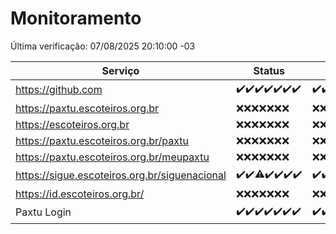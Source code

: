 # Monitoramento

Última verificação: 07/08/2025 20:10:00 -03

|Serviço|Status|Últimas 24h|
|---|---|---|
|https://github.com|<span title="2025-07-31: OK=23">✔️</span><span title="2025-08-01: OK=22">✔️</span><span title="2025-08-02: OK=23">✔️</span><span title="2025-08-03: OK=22">✔️</span><span title="2025-08-04: OK=22">✔️</span><span title="2025-08-05: OK=22">✔️</span><span title="2025-08-06: OK=21">✔️</span>|<span title="06/08/2025 20:10:00 -03 : 200">✔️</span><span title="06/08/2025 21:54:00 -03 : 200">✔️</span><span title="06/08/2025 23:57:00 -03 : 200">✔️</span><span title="07/08/2025 01:02:00 -03 : 200">✔️</span><span title="07/08/2025 02:20:00 -03 : 200">✔️</span><span title="07/08/2025 03:17:00 -03 : 200">✔️</span><span title="07/08/2025 04:16:00 -03 : 200">✔️</span><span title="07/08/2025 05:15:00 -03 : 200">✔️</span><span title="07/08/2025 06:16:00 -03 : 200">✔️</span><span title="07/08/2025 07:11:00 -03 : 200">✔️</span><span title="07/08/2025 08:10:00 -03 : 200">✔️</span><span title="07/08/2025 09:21:00 -03 : 200">✔️</span><span title="07/08/2025 10:33:00 -03 : 200">✔️</span><span title="07/08/2025 11:14:00 -03 : 200">✔️</span><span title="07/08/2025 12:12:00 -03 : 200">✔️</span><span title="07/08/2025 13:13:00 -03 : 200">✔️</span><span title="07/08/2025 14:13:00 -03 : 200">✔️</span><span title="07/08/2025 15:15:00 -03 : 200">✔️</span><span title="07/08/2025 16:12:00 -03 : 200">✔️</span><span title="07/08/2025 17:11:00 -03 : 200">✔️</span><span title="07/08/2025 18:08:00 -03 : 200">✔️</span><span title="07/08/2025 19:10:00 -03 : 200">✔️</span><span title="07/08/2025 20:10:00 -03 : 200">✔️</span>|
|https://paxtu.escoteiros.org.br|<span title="2025-07-31: Falhas=23">❌</span><span title="2025-08-01: Falhas=22">❌</span><span title="2025-08-02: Falhas=23">❌</span><span title="2025-08-03: Falhas=22">❌</span><span title="2025-08-04: Falhas=22">❌</span><span title="2025-08-05: Falhas=22">❌</span><span title="2025-08-06: Falhas=21">❌</span>|<span title="06/08/2025 20:10:00 -03 : 403">❌</span><span title="06/08/2025 21:54:00 -03 : 403">❌</span><span title="06/08/2025 23:57:00 -03 : 403">❌</span><span title="07/08/2025 01:02:00 -03 : 403">❌</span><span title="07/08/2025 02:20:00 -03 : 403">❌</span><span title="07/08/2025 03:17:00 -03 : 403">❌</span><span title="07/08/2025 04:16:00 -03 : 403">❌</span><span title="07/08/2025 05:15:00 -03 : 403">❌</span><span title="07/08/2025 06:16:00 -03 : 403">❌</span><span title="07/08/2025 07:11:00 -03 : 403">❌</span><span title="07/08/2025 08:10:00 -03 : 403">❌</span><span title="07/08/2025 09:21:00 -03 : 403">❌</span><span title="07/08/2025 10:33:00 -03 : 403">❌</span><span title="07/08/2025 11:14:00 -03 : 403">❌</span><span title="07/08/2025 12:12:00 -03 : 403">❌</span><span title="07/08/2025 13:13:00 -03 : 403">❌</span><span title="07/08/2025 14:13:00 -03 : 403">❌</span><span title="07/08/2025 15:15:00 -03 : 403">❌</span><span title="07/08/2025 16:12:00 -03 : 403">❌</span><span title="07/08/2025 17:11:00 -03 : 403">❌</span><span title="07/08/2025 18:08:00 -03 : 403">❌</span><span title="07/08/2025 19:10:00 -03 : 403">❌</span><span title="07/08/2025 20:10:00 -03 : 403">❌</span>|
|https://escoteiros.org.br|<span title="2025-07-31: Falhas=23">❌</span><span title="2025-08-01: Falhas=22">❌</span><span title="2025-08-02: Falhas=23">❌</span><span title="2025-08-03: Falhas=22">❌</span><span title="2025-08-04: Falhas=22">❌</span><span title="2025-08-05: Falhas=22">❌</span><span title="2025-08-06: Falhas=21">❌</span>|<span title="06/08/2025 20:10:00 -03 : 403">❌</span><span title="06/08/2025 21:54:00 -03 : 403">❌</span><span title="06/08/2025 23:57:00 -03 : 403">❌</span><span title="07/08/2025 01:02:00 -03 : 403">❌</span><span title="07/08/2025 02:20:00 -03 : 403">❌</span><span title="07/08/2025 03:17:00 -03 : 403">❌</span><span title="07/08/2025 04:16:00 -03 : 403">❌</span><span title="07/08/2025 05:15:00 -03 : 403">❌</span><span title="07/08/2025 06:16:00 -03 : 403">❌</span><span title="07/08/2025 07:11:00 -03 : 403">❌</span><span title="07/08/2025 08:10:00 -03 : 403">❌</span><span title="07/08/2025 09:21:00 -03 : 403">❌</span><span title="07/08/2025 10:33:00 -03 : 403">❌</span><span title="07/08/2025 11:14:00 -03 : 403">❌</span><span title="07/08/2025 12:12:00 -03 : 403">❌</span><span title="07/08/2025 13:13:00 -03 : 403">❌</span><span title="07/08/2025 14:13:00 -03 : 403">❌</span><span title="07/08/2025 15:15:00 -03 : 403">❌</span><span title="07/08/2025 16:12:00 -03 : 403">❌</span><span title="07/08/2025 17:11:00 -03 : 403">❌</span><span title="07/08/2025 18:08:00 -03 : 403">❌</span><span title="07/08/2025 19:10:00 -03 : 403">❌</span><span title="07/08/2025 20:10:00 -03 : 403">❌</span>|
|https://paxtu.escoteiros.org.br/paxtu|<span title="2025-07-31: Falhas=23">❌</span><span title="2025-08-01: Falhas=22">❌</span><span title="2025-08-02: Falhas=23">❌</span><span title="2025-08-03: Falhas=22">❌</span><span title="2025-08-04: Falhas=22">❌</span><span title="2025-08-05: Falhas=22">❌</span><span title="2025-08-06: Falhas=21">❌</span>|<span title="06/08/2025 20:10:00 -03 : 403">❌</span><span title="06/08/2025 21:54:00 -03 : 403">❌</span><span title="06/08/2025 23:57:00 -03 : 403">❌</span><span title="07/08/2025 01:02:00 -03 : 403">❌</span><span title="07/08/2025 02:20:00 -03 : 403">❌</span><span title="07/08/2025 03:17:00 -03 : 403">❌</span><span title="07/08/2025 04:16:00 -03 : 403">❌</span><span title="07/08/2025 05:15:00 -03 : 403">❌</span><span title="07/08/2025 06:16:00 -03 : 403">❌</span><span title="07/08/2025 07:11:00 -03 : 403">❌</span><span title="07/08/2025 08:10:00 -03 : 403">❌</span><span title="07/08/2025 09:21:00 -03 : 403">❌</span><span title="07/08/2025 10:33:00 -03 : 403">❌</span><span title="07/08/2025 11:14:00 -03 : 403">❌</span><span title="07/08/2025 12:12:00 -03 : 403">❌</span><span title="07/08/2025 13:13:00 -03 : 403">❌</span><span title="07/08/2025 14:13:00 -03 : 403">❌</span><span title="07/08/2025 15:15:00 -03 : 403">❌</span><span title="07/08/2025 16:12:00 -03 : 403">❌</span><span title="07/08/2025 17:11:00 -03 : 403">❌</span><span title="07/08/2025 18:08:00 -03 : 403">❌</span><span title="07/08/2025 19:10:00 -03 : 403">❌</span><span title="07/08/2025 20:10:00 -03 : 403">❌</span>|
|https://paxtu.escoteiros.org.br/meupaxtu|<span title="2025-07-31: Falhas=23">❌</span><span title="2025-08-01: Falhas=22">❌</span><span title="2025-08-02: Falhas=23">❌</span><span title="2025-08-03: Falhas=22">❌</span><span title="2025-08-04: Falhas=22">❌</span><span title="2025-08-05: Falhas=22">❌</span><span title="2025-08-06: Falhas=21">❌</span>|<span title="06/08/2025 20:10:00 -03 : 403">❌</span><span title="06/08/2025 21:54:00 -03 : 403">❌</span><span title="06/08/2025 23:57:00 -03 : 403">❌</span><span title="07/08/2025 01:02:00 -03 : 403">❌</span><span title="07/08/2025 02:20:00 -03 : 403">❌</span><span title="07/08/2025 03:17:00 -03 : 403">❌</span><span title="07/08/2025 04:16:00 -03 : 403">❌</span><span title="07/08/2025 05:15:00 -03 : 403">❌</span><span title="07/08/2025 06:16:00 -03 : 403">❌</span><span title="07/08/2025 07:11:00 -03 : 403">❌</span><span title="07/08/2025 08:10:00 -03 : 403">❌</span><span title="07/08/2025 09:21:00 -03 : 403">❌</span><span title="07/08/2025 10:33:00 -03 : 403">❌</span><span title="07/08/2025 11:14:00 -03 : 403">❌</span><span title="07/08/2025 12:12:00 -03 : 403">❌</span><span title="07/08/2025 13:13:00 -03 : 403">❌</span><span title="07/08/2025 14:13:00 -03 : 403">❌</span><span title="07/08/2025 15:15:00 -03 : 403">❌</span><span title="07/08/2025 16:12:00 -03 : 403">❌</span><span title="07/08/2025 17:11:00 -03 : 403">❌</span><span title="07/08/2025 18:08:00 -03 : 403">❌</span><span title="07/08/2025 19:10:00 -03 : 403">❌</span><span title="07/08/2025 20:10:00 -03 : 403">❌</span>|
|https://sigue.escoteiros.org.br/siguenacional|<span title="2025-07-31: OK=23">✔️</span><span title="2025-08-01: OK=22">✔️</span><span title="2025-08-02: OK=22, Falhas=1">⚠️</span><span title="2025-08-03: OK=22">✔️</span><span title="2025-08-04: OK=22">✔️</span><span title="2025-08-05: OK=22">✔️</span><span title="2025-08-06: OK=21">✔️</span>|<span title="06/08/2025 20:10:00 -03 : 200">✔️</span><span title="06/08/2025 21:54:00 -03 : 200">✔️</span><span title="06/08/2025 23:57:00 -03 : 200">✔️</span><span title="07/08/2025 01:02:00 -03 : 200">✔️</span><span title="07/08/2025 02:20:00 -03 : 200">✔️</span><span title="07/08/2025 03:17:00 -03 : 200">✔️</span><span title="07/08/2025 04:16:00 -03 : 200">✔️</span><span title="07/08/2025 05:15:00 -03 : 200">✔️</span><span title="07/08/2025 06:16:00 -03 : 200">✔️</span><span title="07/08/2025 07:11:00 -03 : 200">✔️</span><span title="07/08/2025 08:10:00 -03 : 200">✔️</span><span title="07/08/2025 09:21:00 -03 : 200">✔️</span><span title="07/08/2025 10:33:00 -03 : 200">✔️</span><span title="07/08/2025 11:14:00 -03 : 200">✔️</span><span title="07/08/2025 12:12:00 -03 : 200">✔️</span><span title="07/08/2025 13:13:00 -03 : 200">✔️</span><span title="07/08/2025 14:13:00 -03 : 200">✔️</span><span title="07/08/2025 15:15:00 -03 : 200">✔️</span><span title="07/08/2025 16:12:00 -03 : 200">✔️</span><span title="07/08/2025 17:11:00 -03 : 200">✔️</span><span title="07/08/2025 18:08:00 -03 : 200">✔️</span><span title="07/08/2025 19:10:00 -03 : 200">✔️</span><span title="07/08/2025 20:10:00 -03 : 200">✔️</span>|
|https://id.escoteiros.org.br/|<span title="2025-07-31: Falhas=23">❌</span><span title="2025-08-01: Falhas=22">❌</span><span title="2025-08-02: Falhas=23">❌</span><span title="2025-08-03: Falhas=22">❌</span><span title="2025-08-04: Falhas=22">❌</span><span title="2025-08-05: Falhas=22">❌</span><span title="2025-08-06: Falhas=21">❌</span>|<span title="06/08/2025 20:10:00 -03 : 403">❌</span><span title="06/08/2025 21:54:00 -03 : 403">❌</span><span title="06/08/2025 23:57:00 -03 : 403">❌</span><span title="07/08/2025 01:02:00 -03 : 403">❌</span><span title="07/08/2025 02:20:00 -03 : 403">❌</span><span title="07/08/2025 03:17:00 -03 : 403">❌</span><span title="07/08/2025 04:16:00 -03 : 403">❌</span><span title="07/08/2025 05:15:00 -03 : 403">❌</span><span title="07/08/2025 06:16:00 -03 : 403">❌</span><span title="07/08/2025 07:11:00 -03 : 403">❌</span><span title="07/08/2025 08:10:00 -03 : 403">❌</span><span title="07/08/2025 09:21:00 -03 : 403">❌</span><span title="07/08/2025 10:33:00 -03 : 403">❌</span><span title="07/08/2025 11:14:00 -03 : 403">❌</span><span title="07/08/2025 12:12:00 -03 : 403">❌</span><span title="07/08/2025 13:13:00 -03 : 403">❌</span><span title="07/08/2025 14:13:00 -03 : 403">❌</span><span title="07/08/2025 15:15:00 -03 : 403">❌</span><span title="07/08/2025 16:12:00 -03 : 403">❌</span><span title="07/08/2025 17:11:00 -03 : 403">❌</span><span title="07/08/2025 18:08:00 -03 : 403">❌</span><span title="07/08/2025 19:10:00 -03 : 403">❌</span><span title="07/08/2025 20:10:00 -03 : 403">❌</span>|
|Paxtu Login|<span title="2025-07-31: OK=23">✔️</span><span title="2025-08-01: OK=22">✔️</span><span title="2025-08-02: OK=23">✔️</span><span title="2025-08-03: OK=22">✔️</span><span title="2025-08-04: OK=22">✔️</span><span title="2025-08-05: OK=22">✔️</span><span title="2025-08-06: OK=21">✔️</span>|<span title="06/08/2025 20:10:00 -03 : 200">✔️</span><span title="06/08/2025 21:54:00 -03 : 200">✔️</span><span title="06/08/2025 23:57:00 -03 : 200">✔️</span><span title="07/08/2025 01:02:00 -03 : 200">✔️</span><span title="07/08/2025 02:20:00 -03 : 200">✔️</span><span title="07/08/2025 03:17:00 -03 : 200">✔️</span><span title="07/08/2025 04:16:00 -03 : 200">✔️</span><span title="07/08/2025 05:15:00 -03 : 200">✔️</span><span title="07/08/2025 06:16:00 -03 : 200">✔️</span><span title="07/08/2025 07:11:00 -03 : 200">✔️</span><span title="07/08/2025 08:10:00 -03 : 200">✔️</span><span title="07/08/2025 09:21:00 -03 : 200">✔️</span><span title="07/08/2025 10:33:00 -03 : 200">✔️</span><span title="07/08/2025 11:14:00 -03 : 200">✔️</span><span title="07/08/2025 12:12:00 -03 : 200">✔️</span><span title="07/08/2025 13:13:00 -03 : 200">✔️</span><span title="07/08/2025 14:13:00 -03 : 200">✔️</span><span title="07/08/2025 15:15:00 -03 : 200">✔️</span><span title="07/08/2025 16:12:00 -03 : 200">✔️</span><span title="07/08/2025 17:11:00 -03 : 200">✔️</span><span title="07/08/2025 18:08:00 -03 : 200">✔️</span><span title="07/08/2025 19:10:00 -03 : 200">✔️</span><span title="07/08/2025 20:10:00 -03 : 200">✔️</span>|
